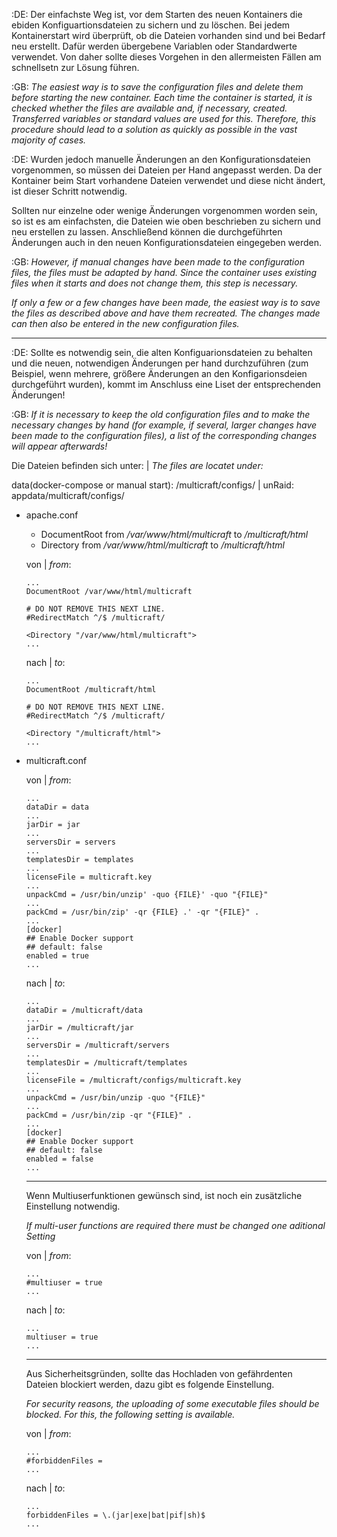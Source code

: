 :DE:
Der einfachste Weg ist, vor dem Starten des neuen Kontainers die ebiden Konfiguartionsdateien zu sichern und zu löschen.
Bei jedem Kontainerstart wird überprüft, ob die Dateien vorhanden sind und bei Bedarf neu erstellt. Dafür werden übergebene Variablen oder Standardwerte verwendet.
Von daher sollte dieses Vorgehen in den allermeisten Fällen am schnellsetn zur Lösung führen.

:GB:
*The easiest way is to save the configuration files and delete them before starting the new container.
Each time the container is started, it is checked whether the files are available and, if necessary, created. Transferred variables or standard values ​​are used for this.
Therefore, this procedure should lead to a solution as quickly as possible in the vast majority of cases.*

:DE:
Wurden jedoch manuelle Änderungen an den Konfigurationsdateien vorgenommen, so müssen dei Dateien per Hand angepasst werden.
Da der Kontainer beim Start vorhandene Dateien verwendet und diese nicht ändert, ist dieser Schritt notwendig.

Sollten nur einzelne oder wenige Änderungen vorgenommen worden sein, so ist es am einfachsten, die Dateien wie oben beschrieben zu sichern und neu erstellen zu lassen. Anschließend können die durchgeführten Änderungen auch in den neuen Konfigurationsdateien eingegeben werden.

:GB:
*However, if manual changes have been made to the configuration files, the files must be adapted by hand.
Since the container uses existing files when it starts and does not change them, this step is necessary.*

*If only a few or a few changes have been made, the easiest way is to save the files as described above and have them recreated. The changes made can then also be entered in the new configuration files.*

---
:DE:
Sollte es notwendig sein, die alten Konfiguarionsdateien zu behalten und die neuen, notwendigen Änderungen per hand durchzuführen (zum Beispiel, wenn mehrere, größere Änderungen an den Konfigarionsdeien durchgeführt wurden), kommt im Anschluss eine Liset der entsprechenden Änderungen!

:GB:
*If it is necessary to keep the old configuration files and to make the necessary changes by hand (for example, if several, larger changes have been made to the configuration files), a list of the corresponding changes will appear afterwards!*

Die Dateien befinden sich unter: | *The files are locatet under:*

data(docker-compose or manual start): /multicraft/configs/ | unRaid: appdata/multicraft/configs/


- apache.conf
    - DocumentRoot from */var/www/html/multicraft* to */multicraft/html* 
    - Directory from */var/www/html/multicraft* to */multicraft/html*
   

  von | *from*:
  ```
  ...
  DocumentRoot /var/www/html/multicraft

  # DO NOT REMOVE THIS NEXT LINE.
  #RedirectMatch ^/$ /multicraft/

  <Directory "/var/www/html/multicraft">
  ...
  ```
  nach | *to*:
  ```
  ...
  DocumentRoot /multicraft/html

  # DO NOT REMOVE THIS NEXT LINE.
  #RedirectMatch ^/$ /multicraft/

  <Directory "/multicraft/html">
  ...
  ```

- multicraft.conf

  von | *from*:
  ```
  ...
  dataDir = data
  ...
  jarDir = jar
  ...
  serversDir = servers
  ...
  templatesDir = templates
  ...
  licenseFile = multicraft.key
  ...
  unpackCmd = /usr/bin/unzip' -quo {FILE}' -quo "{FILE}"
  ...
  packCmd = /usr/bin/zip' -qr {FILE} .' -qr "{FILE}" .
  ...
  [docker]
  ## Enable Docker support
  ## default: false
  enabled = true
  ...
  ```

  nach | *to*:
  ```
  ...
  dataDir = /multicraft/data
  ...
  jarDir = /multicraft/jar
  ...
  serversDir = /multicraft/servers
  ...
  templatesDir = /multicraft/templates
  ...
  licenseFile = /multicraft/configs/multicraft.key
  ...
  unpackCmd = /usr/bin/unzip -quo "{FILE}"
  ...
  packCmd = /usr/bin/zip -qr "{FILE}" .
  ...
  [docker]
  ## Enable Docker support
  ## default: false
  enabled = false
  ...

  ```
  

  ---
  
  Wenn Multiuserfunktionen gewünsch sind, ist noch ein zusätzliche Einstellung notwendig.

  *If multi-user functions are required there must be changed one aditional Setting*

  von | *from*:
  ```
  ...
  #multiuser = true
  ...
  ```
  nach | *to*:
  ```
  ...
  multiuser = true
  ...
  ```

  ---

  Aus Sicherheitsgründen, sollte das Hochladen von gefährdenten Dateien blockiert werden, dazu gibt es folgende Einstellung.
  
  *For security reasons, the uploading of some executable files should be blocked. For this, the following setting is available.*
  
  von | *from*:
  ```
  ...
  #forbiddenFiles = 
  ...
  ```
  nach | *to*:
  ```
  ...
  forbiddenFiles = \.(jar|exe|bat|pif|sh)$
  ...
  ```


